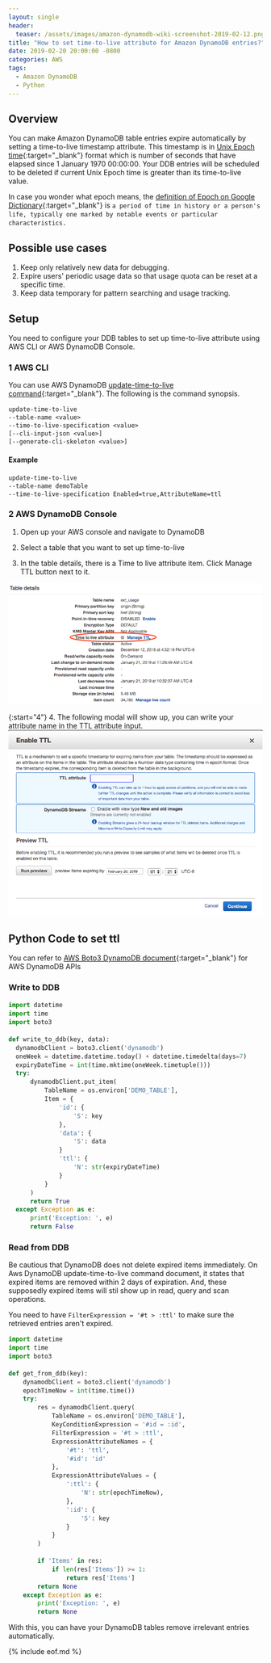 ```yaml
---
layout: single
header:
  teaser: /assets/images/amazon-dynamodb-wiki-screenshot-2019-02-12.png
title: "How to set time-to-live attribute for Amazon DynamoDB entries?"
date: 2019-02-20 20:00:00 -0800
categories: AWS
tags:
  - Amazon DynamoDB
  - Python
---
```


## Overview
You can make Amazon DynamoDB table entries expire automatically by setting a time-to-live timestamp attribute. This timestamp is in [Unix Epoch time](https://en.wikipedia.org/wiki/Unix_time){:target="_blank"} format which is number of seconds that have elapsed since 1 January 1970 00:00:00. Your DDB entries will be scheduled to be deleted if current Unix Epoch time is greater than its time-to-live value.

In case you wonder what epoch means, the [definition of Epoch on Google Dictionary](https://www.google.com/search?site=async/dictw&q=Dictionary#dobs=epoch){:target="_blank"} is `a period of time in history or a person's life, typically one marked by notable events or particular characteristics.` 

## Possible use cases 
1. Keep only relatively new data for debugging.
2. Expire users' periodic usage data so that usage quota can be reset at a specific time.
3. Keep data temporary for pattern searching and usage tracking.

## Setup
You need to configure your DDB tables to set up time-to-live attribute using AWS CLI or AWS DynamoDB Console.

### 1 AWS CLI 
You can use AWS DynamoDB [update-time-to-live command](https://docs.aws.amazon.com/cli/latest/reference/dynamodb/update-time-to-live.html#){:target="_blank"}. The following is the command synopsis.

```
update-time-to-live
--table-name <value>
--time-to-live-specification <value>
[--cli-input-json <value>]
[--generate-cli-skeleton <value>]
```
#### Example
```
update-time-to-live
--table-name demoTable
--time-to-live-specification Enabled=true,AttributeName=ttl
```

### 2 AWS DynamoDB Console
1. Open up your AWS console and navigate to DynamoDB

2. Select a table that you want to set up time-to-live

3. In the table details, there is a Time to live attribute item. Click Manage TTL button next to it.

![AWS DyanamoDB Table Details Screenshot](/assets/images/aws-ddb-table-details-time-to-live-attribute-2019-02-12.png)

{:start="4"}
4. The following modal will show up, you can write your attribute name in the TTL attribute input. 
![AWS DyanamoDB Enable TTL](/assets/images/aws-ddb-enable-ttl-2019-02-12.png)

## Python Code to set ttl
You can refer to [AWS Boto3 DynamoDB document](https://boto3.amazonaws.com/v1/documentation/api/latest/reference/services/dynamodb.html){:target="_blank"} for AWS DynamoDB APIs

### Write to DDB
```python
import datetime
import time
import boto3

def write_to_ddb(key, data):
  dynamodbClient = boto3.client('dynamodb')
  oneWeek = datetime.datetime.today() + datetime.timedelta(days=7)
  expiryDateTime = int(time.mktime(oneWeek.timetuple()))
  try:
      dynamodbClient.put_item(
          TableName = os.environ['DEMO_TABLE'],
          Item = {
              'id': {
                  'S': key
              },
              'data': {
                  'S': data
              }
              'ttl': {
                  'N': str(expiryDateTime) 
              }
          }
      )
      return True
  except Exception as e:
      print('Exception: ', e)
      return False
```

### Read from DDB
Be cautious that DynamoDB does not delete expired items immediately. On Aws DynamoDB update-time-to-live command document, it states that expired items are removed within 2 days of expiration. And, these supposedly expired items will stil show up in read, query and scan operations.

You need to have `FilterExpression = '#t > :ttl'` to make sure the retrieved entries aren't expired.

```python
import datetime
import time
import boto3

def get_from_ddb(key):
    dynamodbClient = boto3.client('dynamodb')
    epochTimeNow = int(time.time())
    try:
        res = dynamodbClient.query(
            TableName = os.environ['DEMO_TABLE'],
            KeyConditionExpression = '#id = :id',
            FilterExpression = '#t > :ttl',
            ExpressionAttributeNames = {
                '#t': 'ttl',
                '#id': 'id'
            },
            ExpressionAttributeValues = {
                ':ttl': {
                    'N': str(epochTimeNow),
                },
                ':id': {
                    'S': key
                }
            }
        )
                
        if 'Items' in res:
            if len(res['Items']) >= 1:
                return res['Items']
        return None
    except Exception as e:
        print('Exception: ', e)
        return None
```

With this, you can have your DynamoDB tables remove irrelevant entries automatically.

{% include eof.md %}